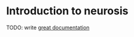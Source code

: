 # Introduction to neurosis

TODO: write [great documentation](http://jacobian.org/writing/great-documentation/what-to-write/)
